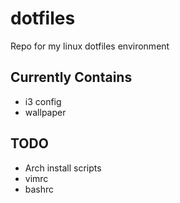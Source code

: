 # dotfiles

Repo for my linux dotfiles environment

## Currently Contains

- i3 config
- wallpaper

## TODO

- Arch install scripts
- vimrc
- bashrc
